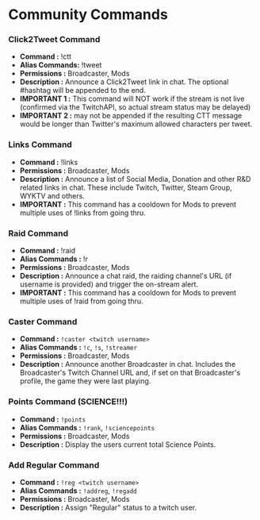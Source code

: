 # Community Commands



### Click2Tweet Command

- **Command :** !ctt <optional hashtag to add>  
- **Alias Commands:** !tweet  
- **Permissions :** Broadcaster, Mods  
- **Description :** Announce a Click2Tweet link in chat.  The optional #hashtag will be appended to the end.  
- **IMPORTANT 1 :** This command will NOT work if the stream is not live (confirmed via the TwitchAPI, so actual stream status may be delayed)  
- **IMPORTANT 2 :** **<optional hashtag>** may not be appended if the resulting CTT message would be longer than Twitter's maximum allowed characters per tweet.  


### Links Command

- **Command :** !links  
- **Permissions :** Broadcaster, Mods  
- **Description :** Announce a list of Social Media, Donation and other R&D related links in chat.  These include Twitch, Twitter, Steam Group, WYKTV and others.  
- **IMPORTANT :** This command has a cooldown for Mods to prevent multiple uses of !links from going thru.  


### Raid Command

- **Command :** !raid <optional twitch username>  
- **Alias Commands :** !r  
- **Permissions :** Broadcaster, Mods  
- **Description :** Announce a chat raid, the raiding channel's URL (if username is provided) and trigger the on-stream alert.  
- **IMPORTANT :** This command has a cooldown for Mods to prevent multiple uses of !raid from going thru.  


### Caster Command

- **Command :** `!caster <twitch username>`  
- **Alias Commands :** `!c`, `!s`, `!streamer`  
- **Permissions :** Broadcaster, Mods  
- **Description :** Announce another Broadcaster in chat.  Includes the Broadcaster's Twitch Channel URL and, if set on that Broadcaster's profile, the game they were last playing.  


### Points Command (SCIENCE!!!)

- **Command :** `!points`  
- **Alias Commands :** `!rank`, `!sciencepoints`  
- **Permissions :** Broadcaster, Mods  
- **Description :** Display the users current total Science Points.  


### Add Regular Command

- **Command :** `!reg <twitch username>`  
- **Alias Commands :** `!addreg`, `!regadd`  
- **Permissions :** Broadcaster, Mods  
- **Description :** Assign "Regular" status to a twitch user.  
